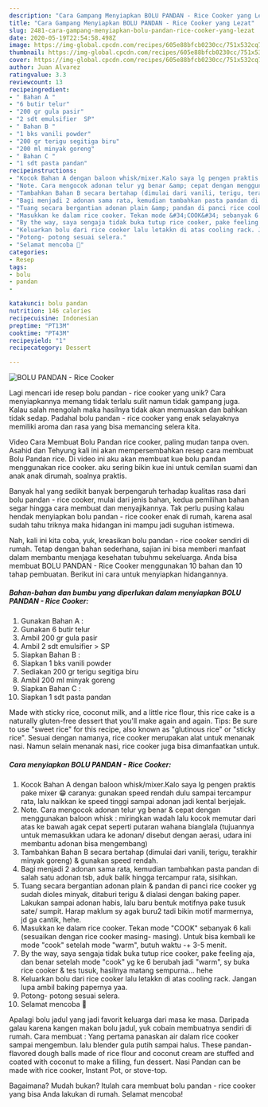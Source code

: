 ```yaml
---
description: "Cara Gampang Menyiapkan BOLU PANDAN - Rice Cooker yang Lezat"
title: "Cara Gampang Menyiapkan BOLU PANDAN - Rice Cooker yang Lezat"
slug: 2481-cara-gampang-menyiapkan-bolu-pandan-rice-cooker-yang-lezat
date: 2020-05-19T22:54:58.498Z
image: https://img-global.cpcdn.com/recipes/605e88bfcb0230cc/751x532cq70/bolu-pandan-rice-cooker-foto-resep-utama.jpg
thumbnail: https://img-global.cpcdn.com/recipes/605e88bfcb0230cc/751x532cq70/bolu-pandan-rice-cooker-foto-resep-utama.jpg
cover: https://img-global.cpcdn.com/recipes/605e88bfcb0230cc/751x532cq70/bolu-pandan-rice-cooker-foto-resep-utama.jpg
author: Juan Alvarez
ratingvalue: 3.3
reviewcount: 13
recipeingredient:
- " Bahan A "
- "6 butir telur"
- "200 gr gula pasir"
- "2 sdt emulsifier  SP"
- " Bahan B "
- "1 bks vanili powder"
- "200 gr terigu segitiga biru"
- "200 ml minyak goreng"
- " Bahan C "
- "1 sdt pasta pandan"
recipeinstructions:
- "Kocok Bahan A dengan baloon whisk/mixer.Kalo saya lg pengen praktis pake mixer 😁 caranya: gunakan speed rendah dulu sampai tercampur rata, lalu naikkan ke speed tinggi sampai adonan jadi kental berjejak."
- "Note. Cara mengocok adonan telur yg benar &amp; cepat dengan menggunakan baloon whisk : miringkan wadah lalu kocok memutar dari atas ke bawah agak cepat seperti putaran wahana bianglala (tujuannya untuk memasukkan udara ke adonan/ disebut dengan aerasi, udara ini membantu adonan bisa mengembang)"
- "Tambahkan Bahan B secara bertahap (dimulai dari vanili, terigu, terakhir minyak goreng) &amp; gunakan speed rendah."
- "Bagi menjadi 2 adonan sama rata, kemudian tambahkan pasta pandan di salah satu adonan tsb, aduk balik hingga tercampur rata, sisihkan."
- "Tuang secara bergantian adonan plain &amp; pandan di panci rice cooker yg sudah dioles minyak, ditaburi terigu &amp; dialasi dengan baking paper. Lakukan sampai adonan habis, lalu baru bentuk motifnya pake tusuk sate/ sumpit. Harap maklum sy agak buru2 tadi bikin motif marmernya, jd ga cantik, hehe."
- "Masukkan ke dalam rice cooker. Tekan mode &#34;COOK&#34; sebanyak 6 kali (sesuaikan dengan rice cooker masing- masing). Untuk bisa kembali ke mode &#34;cook&#34; setelah mode &#34;warm&#34;, butuh waktu -+ 3-5 menit."
- "By the way, saya sengaja tidak buka tutup rice cooker, pake feeling aja, dan benar setelah mode &#34;cook&#34; yg ke 6 berubah jadi &#34;warm&#34;, sy buka rice cooker &amp; tes tusuk, hasilnya matang sempurna... hehe"
- "Keluarkan bolu dari rice cooker lalu letakkn di atas cooling rack. Jangan lupa ambil baking papernya yaa."
- "Potong- potong sesuai selera."
- "Selamat mencoba 🥰"
categories:
- Resep
tags:
- bolu
- pandan
- 

katakunci: bolu pandan  
nutrition: 146 calories
recipecuisine: Indonesian
preptime: "PT13M"
cooktime: "PT43M"
recipeyield: "1"
recipecategory: Dessert

---
```



![BOLU PANDAN - Rice Cooker](https://img-global.cpcdn.com/recipes/605e88bfcb0230cc/751x532cq70/bolu-pandan-rice-cooker-foto-resep-utama.jpg)

Lagi mencari ide resep bolu pandan - rice cooker yang unik? Cara menyiapkannya memang tidak terlalu sulit namun tidak gampang juga. Kalau salah mengolah maka hasilnya tidak akan memuaskan dan bahkan tidak sedap. Padahal bolu pandan - rice cooker yang enak selayaknya memiliki aroma dan rasa yang bisa memancing selera kita.

Video Cara Membuat Bolu Pandan rice cooker, paling mudan tanpa oven. Asahid dan Tehyung kali ini akan mempersembahkan resep cara membuat Bolu Pandan rice. Di video ini aku akan membuat kue bolu pandan menggunakan rice cooker. aku sering bikin kue ini untuk cemilan suami dan anak anak dirumah, soalnya praktis.

Banyak hal yang sedikit banyak berpengaruh terhadap kualitas rasa dari bolu pandan - rice cooker, mulai dari jenis bahan, kedua pemilihan bahan segar hingga cara membuat dan menyajikannya. Tak perlu pusing kalau hendak menyiapkan bolu pandan - rice cooker enak di rumah, karena asal sudah tahu triknya maka hidangan ini mampu jadi suguhan istimewa.


Nah, kali ini kita coba, yuk, kreasikan bolu pandan - rice cooker sendiri di rumah. Tetap dengan bahan sederhana, sajian ini bisa memberi manfaat dalam membantu menjaga kesehatan tubuhmu sekeluarga. Anda bisa membuat BOLU PANDAN - Rice Cooker menggunakan 10 bahan dan 10 tahap pembuatan. Berikut ini cara untuk menyiapkan hidangannya.

<!--inarticleads1-->

##### Bahan-bahan dan bumbu yang diperlukan dalam menyiapkan BOLU PANDAN - Rice Cooker:

1. Gunakan  Bahan A :
1. Gunakan 6 butir telur
1. Ambil 200 gr gula pasir
1. Ambil 2 sdt emulsifier &gt; SP
1. Siapkan  Bahan B :
1. Siapkan 1 bks vanili powder
1. Sediakan 200 gr terigu segitiga biru
1. Ambil 200 ml minyak goreng
1. Siapkan  Bahan C :
1. Siapkan 1 sdt pasta pandan


Made with sticky rice, coconut milk, and a little rice flour, this rice cake is a naturally gluten-free dessert that you&#39;ll make again and again. Tips: Be sure to use &#34;sweet rice&#34; for this recipe, also known as &#34;glutinous rice&#34; or &#34;sticky rice&#34;. Sesuai dengan namanya, rice cooker merupakan alat untuk menanak nasi. Namun selain menanak nasi, rice cooker juga bisa dimanfaatkan untuk. 

<!--inarticleads2-->

##### Cara menyiapkan BOLU PANDAN - Rice Cooker:

1. Kocok Bahan A dengan baloon whisk/mixer.Kalo saya lg pengen praktis pake mixer 😁 caranya: gunakan speed rendah dulu sampai tercampur rata, lalu naikkan ke speed tinggi sampai adonan jadi kental berjejak.
1. Note. Cara mengocok adonan telur yg benar &amp; cepat dengan menggunakan baloon whisk : miringkan wadah lalu kocok memutar dari atas ke bawah agak cepat seperti putaran wahana bianglala (tujuannya untuk memasukkan udara ke adonan/ disebut dengan aerasi, udara ini membantu adonan bisa mengembang)
1. Tambahkan Bahan B secara bertahap (dimulai dari vanili, terigu, terakhir minyak goreng) &amp; gunakan speed rendah.
1. Bagi menjadi 2 adonan sama rata, kemudian tambahkan pasta pandan di salah satu adonan tsb, aduk balik hingga tercampur rata, sisihkan.
1. Tuang secara bergantian adonan plain &amp; pandan di panci rice cooker yg sudah dioles minyak, ditaburi terigu &amp; dialasi dengan baking paper. Lakukan sampai adonan habis, lalu baru bentuk motifnya pake tusuk sate/ sumpit. Harap maklum sy agak buru2 tadi bikin motif marmernya, jd ga cantik, hehe.
1. Masukkan ke dalam rice cooker. Tekan mode &#34;COOK&#34; sebanyak 6 kali (sesuaikan dengan rice cooker masing- masing). Untuk bisa kembali ke mode &#34;cook&#34; setelah mode &#34;warm&#34;, butuh waktu -+ 3-5 menit.
1. By the way, saya sengaja tidak buka tutup rice cooker, pake feeling aja, dan benar setelah mode &#34;cook&#34; yg ke 6 berubah jadi &#34;warm&#34;, sy buka rice cooker &amp; tes tusuk, hasilnya matang sempurna... hehe
1. Keluarkan bolu dari rice cooker lalu letakkn di atas cooling rack. Jangan lupa ambil baking papernya yaa.
1. Potong- potong sesuai selera.
1. Selamat mencoba 🥰


Apalagi bolu jadul yang jadi favorit keluarga dari masa ke masa. Daripada galau karena kangen makan bolu jadul, yuk cobain membuatnya sendiri di rumah. Cara membuat : Yang pertama panaskan air dalam rice cooker sampai mengembun. lalu blender gula putih sampai halus. These pandan-flavored dough balls made of rice flour and coconut cream are stuffed and coated with coconut to make a filling, fun dessert. Nasi Pandan can be made with rice cooker, Instant Pot, or stove-top. 

Bagaimana? Mudah bukan? Itulah cara membuat bolu pandan - rice cooker yang bisa Anda lakukan di rumah. Selamat mencoba!
